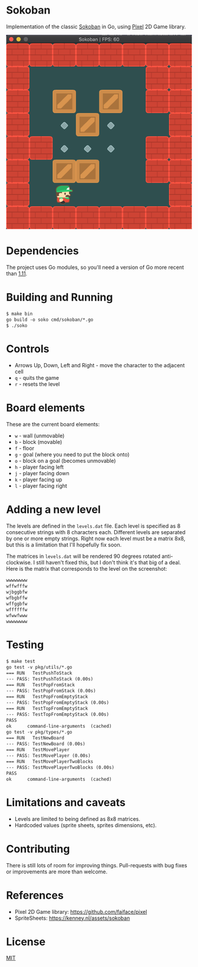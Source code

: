 # Sokoban

Implementation of the classic [Sokoban](https://en.wikipedia.org/wiki/Sokoban) in Go, using [Pixel](https://github.com/faiface/pixel) 2D Game library.

<p>
  <img src="https://raw.githubusercontent.com/csixteen/sokoban/master/screenshots/sokoban.png" />
</p>

# Dependencies

The project uses Go modules, so you'll need a version of Go more recent than [1.11](https://blog.golang.org/using-go-modules).

# Building and Running

```
$ make bin
go build -o soko cmd/sokoban/*.go
$ ./soko
```

# Controls

- Arrows Up, Down, Left and Right - move the character to the adjacent cell
- `q` - quits the game
- `r` - resets the level

# Board elements

These are the current board elements:

- `w` - wall (unmovable)
- `b` - block (movable)
- `f` - floor
- `g` - goal (where you need to put the block onto)
- `o` - block on a goal (becomes unmovable)
- `h` - player facing left
- `j` - player facing down
- `k` - player facing up
- `l` - player facing right

# Adding a new level

The levels are defined in the `levels.dat` file. Each level is specified as 8 consecutive strings with 8 characters each. Different levels are separated by one or more empty strings. Right now each level must be a matrix 8x8, but this is a limitation that I'll hopefully fix soon.

The matrices in `levels.dat` will be rendered 90 degrees rotated anti-clockwise. I still haven't fixed this, but I don't think it's that big of a deal. Here is the matrix that corresponds to the level on the screenshot:

```
wwwwwwww
wffwfffw
wjbggbfw
wfbgbffw
wffggbfw
wffffffw
wfwwfwww
wwwwwwww
```

# Testing

```
$ make test
go test -v pkg/utils/*.go
=== RUN   TestPushToStack
--- PASS: TestPushToStack (0.00s)
=== RUN   TestPopFromStack
--- PASS: TestPopFromStack (0.00s)
=== RUN   TestPopFromEmptyStack
--- PASS: TestPopFromEmptyStack (0.00s)
=== RUN   TestTopFromEmptyStack
--- PASS: TestTopFromEmptyStack (0.00s)
PASS
ok  	command-line-arguments	(cached)
go test -v pkg/types/*.go
=== RUN   TestNewBoard
--- PASS: TestNewBoard (0.00s)
=== RUN   TestMovePlayer
--- PASS: TestMovePlayer (0.00s)
=== RUN   TestMovePlayerTwoBlocks
--- PASS: TestMovePlayerTwoBlocks (0.00s)
PASS
ok  	command-line-arguments	(cached)
```

# Limitations and caveats

- Levels are limited to being defined as 8x8 matrices.
- Hardcoded values (sprite sheets, sprites dimensions, etc).

# Contributing

There is still lots of room for improving things. Pull-requests with bug fixes or improvements are more than welcome.

# References

- Pixel 2D Game library: https://github.com/faiface/pixel
- SpriteSheets: https://kenney.nl/assets/sokoban

# License

[MIT](https://github.com/csixteen/sokoban/blob/master/LICENSE)
